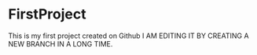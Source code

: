 # FirstProject
This is my first project created on Github
I AM EDITING IT BY CREATING A NEW BRANCH IN A LONG TIME.

